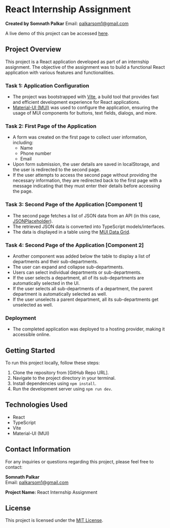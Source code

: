 # React Internship Assignment

**Created by Somnath Palkar**
Email: palkarsom1@gmail.com

A live demo of this project can be accessed [here](https://growme-org-react-assgnmt.netlify.app/first-page).

## Project Overview

This project is a React application developed as part of an internship assignment. The objective of the assignment was to build a functional React application with various features and functionalities.

### Task 1: Application Configuration

- The project was bootstrapped with [Vite](https://vitejs.dev/guide/), a build tool that provides fast and efficient development experience for React applications.
- [Material-UI (MUI)](https://mui.com/material-ui/getting-started/overview/) was used to configure the application, ensuring the usage of MUI components for buttons, text fields, dialogs, and more.

### Task 2: First Page of the Application

- A form was created on the first page to collect user information, including:
  - Name
  - Phone number
  - Email
- Upon form submission, the user details are saved in localStorage, and the user is redirected to the second page.
- If the user attempts to access the second page without providing the necessary information, they are redirected back to the first page with a message indicating that they must enter their details before accessing the page.

### Task 3: Second Page of the Application [Component 1]

- The second page fetches a list of JSON data from an API (in this case, [JSONPlaceholder](https://jsonplaceholder.typicode.com/posts)).
- The retrieved JSON data is converted into TypeScript models/interfaces.
- The data is displayed in a table using the [MUI Data Grid](https://mui.com/x/react-data-grid/).

### Task 4: Second Page of the Application [Component 2]

- Another component was added below the table to display a list of departments and their sub-departments.
- The user can expand and collapse sub-departments.
- Users can select individual departments or sub-departments.
- If the user selects a department, all of its sub-departments are automatically selected in the UI.
- If the user selects all sub-departments of a department, the parent department is automatically selected as well.
- If the user unselects a parent department, all its sub-departments get unselected as well.

### Deployment

- The completed application was deployed to a hosting provider, making it accessible online.

## Getting Started

To run this project locally, follow these steps:

1. Clone the repository from [GitHub Repo URL].
2. Navigate to the project directory in your terminal.
3. Install dependencies using `npm install`.
4. Run the development server using `npm run dev`.

## Technologies Used

- React
- TypeScript
- Vite
- Material-UI (MUI)

## Contact Information

For any inquiries or questions regarding this project, please feel free to contact:

**Somnath Palkar**  
Email: palkarsom1@gmail.com

**Project Name:** React Internship Assignment

## License

This project is licensed under the [MIT License](LICENSE).
